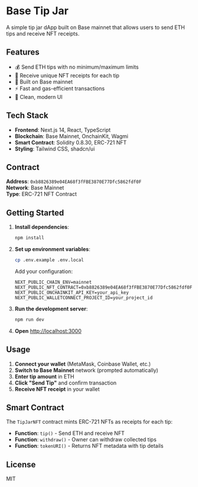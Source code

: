 # Base Tip Jar

A simple tip jar dApp built on Base mainnet that allows users to send ETH tips and receive NFT receipts.

## Features

- 💰 Send ETH tips with no minimum/maximum limits
- 🎨 Receive unique NFT receipts for each tip
- 🔗 Built on Base mainnet
- ⚡ Fast and gas-efficient transactions
- 🎯 Clean, modern UI

## Tech Stack

- **Frontend**: Next.js 14, React, TypeScript
- **Blockchain**: Base Mainnet, OnchainKit, Wagmi
- **Smart Contract**: Solidity 0.8.30, ERC-721 NFT
- **Styling**: Tailwind CSS, shadcn/ui

## Contract

**Address**: `0xb8826389e04EA68f3fFBE3870E77Dfc5862fdf0F`  
**Network**: Base Mainnet  
**Type**: ERC-721 NFT Contract

## Getting Started

1. **Install dependencies**:
   ```bash
   npm install
   ```

2. **Set up environment variables**:
   ```bash
   cp .env.example .env.local
   ```
   
   Add your configuration:
   ```
   NEXT_PUBLIC_CHAIN_ENV=mainnet
   NEXT_PUBLIC_NFT_CONTRACT=0xb8826389e04EA68f3fFBE3870E77Dfc5862fdf0F
   NEXT_PUBLIC_ONCHAINKIT_API_KEY=your_api_key
   NEXT_PUBLIC_WALLETCONNECT_PROJECT_ID=your_project_id
   ```

3. **Run the development server**:
   ```bash
   npm run dev
   ```

4. **Open** [http://localhost:3000](http://localhost:3000)

## Usage

1. **Connect your wallet** (MetaMask, Coinbase Wallet, etc.)
2. **Switch to Base Mainnet** network (prompted automatically)
3. **Enter tip amount** in ETH
4. **Click "Send Tip"** and confirm transaction
5. **Receive NFT receipt** in your wallet

## Smart Contract

The `TipJarNFT` contract mints ERC-721 NFTs as receipts for each tip:

- **Function**: `tip()` - Send ETH and receive NFT
- **Function**: `withdraw()` - Owner can withdraw collected tips
- **Function**: `tokenURI()` - Returns NFT metadata with tip details

## License

MIT
